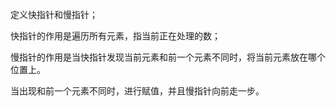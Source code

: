 定义快指针和慢指针；

快指针的作用是遍历所有元素，指当前正在处理的数；

慢指针的作用是当快指针发现当前元素和前一个元素不同时，将当前元素放在哪个位置上。



当出现和前一个元素不同时，进行赋值，并且慢指针向前走一步。
